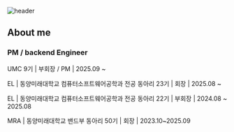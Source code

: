 ![header](https://capsule-render.vercel.app/api?type=Rounded&color=gradient&height=300&section=header&text=miniminimo%20pages%F0%9F%A4%97)

## About me 
### PM / backend Engineer
UMC 9기 | 부회장 / PM | 2025.09 ~ 


EL | 동양미래대학교 컴퓨터소프트웨어공학과 전공 동아리 23기 | 회장 | 2025.08 ~ 


EL | 동양미래대학교 컴퓨터소프트웨어공학과 전공 동아리 22기 | 부회장 | 2024.08 ~ 2025.08 


MRA | 동양미래대학교 밴드부 동아리 50기 | 회장 | 2023.10~2025.09


